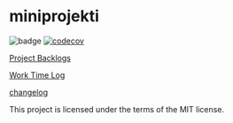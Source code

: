 # miniprojekti

![badge](https://github.com/niilolehtonen/miniprojekti/workflows/CI/badge.svg) [![codecov](https://codecov.io/gh/niilolehtonen/miniprojekti/graph/badge.svg?token=I8U5XNKEMN)](https://codecov.io/gh/niilolehtonen/miniprojekti)

[Project Backlogs](https://docs.google.com/spreadsheets/d/11NJdegCoARZEY236nIOfY796KON3OBQSXL787PBoxgs/edit#gid=1285507819)

[Work Time Log](https://github.com/niilolehtonen/miniprojekti/blob/main/docs/worktimelog.md)

[changelog](https://github.com/niilolehtonen/miniprojekti/blob/main/docs/changelog.md)

This project is licensed under the terms of the MIT license.
